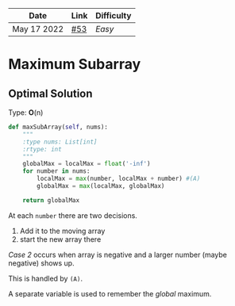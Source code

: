 | **Date**    | **Link**                                                               | Difficulty |
| ----------- | ---------------------------------------------------------------------- | --------- |
| May 17 2022 | [#53](https://leetcode.com/problems/maximum-subarray/) | *Easy*    | 

# Maximum Subarray
## Optimal Solution
Type: **O**(n)

```py
def maxSubArray(self, nums):
	"""
	:type nums: List[int]
	:rtype: int
	"""
	globalMax = localMax = float('-inf')
	for number in nums:
		localMax = max(number, localMax + number) #(A)
		globalMax = max(localMax, globalMax)

	return globalMax
```

At each `number` there are two decisions.
1. Add it to the moving array
2.	start the new array there

*Case 2* occurs when array is negative and a larger number (maybe negative) shows up.
 
This is handled by `(A)`. 

A separate variable is used to remember the *global* maximum.